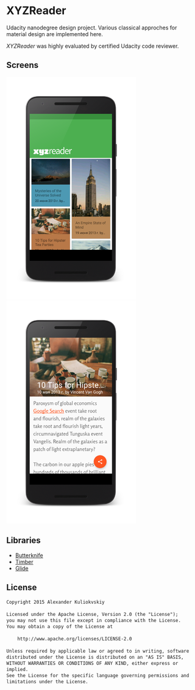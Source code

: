 # XYZReader
Udacity nanodegree design project. Various classical approches for material design are implemented here.

*XYZReader* was highly evaluated by certified Udacity code reviewer.

## Screens

<img src="https://github.com/fit-aleks/udacity-xyzreader/blob/master/art/Screenshot_20160301-003301_framed.png" alt="" width="340" height="582" />
<img src="https://github.com/fit-aleks/udacity-xyzreader/blob/master/art/Screenshot_20160301-003618_framed.png" alt="" width="340" height="582" />

## Libraries
- [Butterknife](https://github.com/JakeWharton/butterknife)
- [Timber](https://github.com/JakeWharton/timber)
- [Glide](https://github.com/bumptech/glide)

## License

    Copyright 2015 Alexander Kuliokvskiy

    Licensed under the Apache License, Version 2.0 (the "License");
    you may not use this file except in compliance with the License.
    You may obtain a copy of the License at

        http://www.apache.org/licenses/LICENSE-2.0

    Unless required by applicable law or agreed to in writing, software
    distributed under the License is distributed on an "AS IS" BASIS,
    WITHOUT WARRANTIES OR CONDITIONS OF ANY KIND, either express or implied.
    See the License for the specific language governing permissions and
    limitations under the License.
